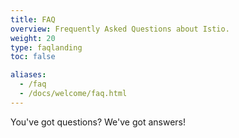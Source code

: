```yaml
---
title: FAQ
overview: Frequently Asked Questions about Istio.
weight: 20
type: faqlanding
toc: false

aliases:
  - /faq
  - /docs/welcome/faq.html
---
```


You've got questions? We've got answers!
